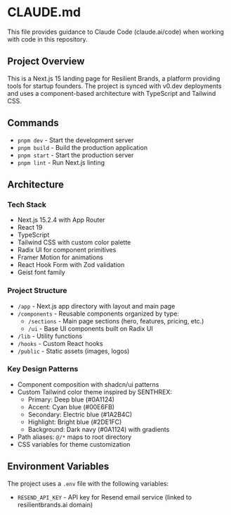 # CLAUDE.md

This file provides guidance to Claude Code (claude.ai/code) when working with code in this repository.

## Project Overview

This is a Next.js 15 landing page for Resilient Brands, a platform providing tools for startup founders. The project is synced with v0.dev deployments and uses a component-based architecture with TypeScript and Tailwind CSS.

## Commands

- `pnpm dev` - Start the development server
- `pnpm build` - Build the production application
- `pnpm start` - Start the production server
- `pnpm lint` - Run Next.js linting

## Architecture

### Tech Stack
- Next.js 15.2.4 with App Router
- React 19
- TypeScript
- Tailwind CSS with custom color palette
- Radix UI for component primitives
- Framer Motion for animations
- React Hook Form with Zod validation
- Geist font family

### Project Structure
- `/app` - Next.js app directory with layout and main page
- `/components` - Reusable components organized by type:
  - `/sections` - Main page sections (hero, features, pricing, etc.)
  - `/ui` - Base UI components built on Radix UI
- `/lib` - Utility functions
- `/hooks` - Custom React hooks
- `/public` - Static assets (images, logos)

### Key Design Patterns
- Component composition with shadcn/ui patterns
- Custom Tailwind color theme inspired by SENTHREX:
  - Primary: Deep blue (#0A1124)
  - Accent: Cyan blue (#00E6FB)
  - Secondary: Electric blue (#1A2B4C)
  - Highlight: Bright blue (#2DE1FC)
  - Background: Dark navy (#0A1124) with gradients
- Path aliases: `@/*` maps to root directory
- CSS variables for theme customization

## Environment Variables

The project uses a `.env` file with the following variables:
- `RESEND_API_KEY` - API key for Resend email service (linked to resilientbrands.ai domain)